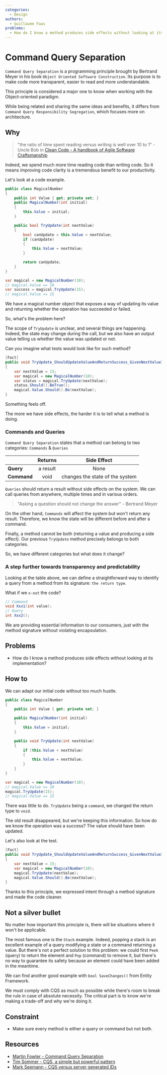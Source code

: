 ```yaml
---
categories:
  - Design
authors:
  - Guillaume Faas
problems:
  - How do I know a method produces side effects without looking at its implementation?
---
```


# Command Query Separation

`Command Query Separation` is a programming principle brought by Bertrand Meyer in his book `Object Oriented Software Construction`.
Its purpose is to make code more transparent, easier to read and more understandable.

This principle is considered a major one to know when working with the Object-oriented paradigm.

While being related and sharing the same ideas and benefits, it differs from `Command Query Responsibility Segregation`, which focuses more on architecture.

## Why

> "the ratio of time spent reading versus writing is well over 10 to 1" - Uncle Bob in [Clean Code - A handbook of Agile Software Craftsmanship](https://www.amazon.com/Clean-Code-Handbook-Software-Craftsmanship/dp/0132350882)

Indeed, we spend much more time reading code than writing code.
So it means improving code clarity is a tremendous benefit to our productivity.

Let's look at a code example.

```csharp
public class MagicalNumber
{
    public int Value { get; private set; }
    public MagicalNumber(int initial)
    {
        this.Value = initial;
    }

    public bool TryUpdate(int nextValue)
    {
        bool canUpdate = this.Value < nextValue;
        if (canUpdate)
        {
            this.Value = nextValue;
        }

        return canUpdate;
    }
}

var magical = new MagicalNumber(10);
// magical.Value == 10
var success = magical.TryUpdate(15);
// magical.Value == 15
```

We have a magical number object that exposes a way of updating its value and returning whether the operation has succeeded or failed.

So, what's the problem here?

The scope of `TryUpdate` is unclear, and several things are happening.
Indeed, the state may change during the call, but we also have an output value telling us whether the value was updated or not.

Can you imagine what tests would look like for such method?

```csharp
[Fact]
public void TryUpdate_ShouldUpdateValueAndReturnSuccess_GivenNextValueIsHigher()
{
    var nextValue = 15;
    var magical = new MagicalNumber(10);
    var status = magical.TryUpdate(nextValue);
    status.Should().BeTrue();
    magical.Value.Should().Be(nextValue);
}
```

Something feels off.

The more we have side effects, the harder it is to tell what a method is doing.

### Commands and Queries

`Command Query Separation` states that a method can belong to two categories: `Commands` & `Queries`

|             | Returns  |           Side Effect           |
| ----------- | :------: | :-----------------------------: |
| **Query**   | a result |              None               |
| **Command** |   void   | changes the state of the system |

`Queries` should return a result without side effects on the system.
We can call queries from anywhere, multiple times and in various orders.

> "Asking a question should not change the answer" - Bertrand Meyer

On the other hand, `Commands` will affect the system but won't return any result. Therefore, we know the state will be different before and after a command.

Finally, a method cannot be both (returning a value and producing a side effect).
Our previous `TryUpdate` method precisely belongs to both categories.

So, we have different categories but what does it change?

### A step further towards transparency and predictability

Looking at the table above, we can define a straightforward way to identify a query from a method from its signature: `the return type`.

What if we `x-out` the code?

```csharp
// Command
void Xxx1(int value);
// Query
int Xxx2();
```

We are providing essential information to our consumers, just with the method signature without violating encapsulation.

## Problems

- How do I know a method produces side effects without looking at its implementation?

## How to

We can adapt our initial code without too much hustle.

```csharp
public class MagicalNumber
{
    public int Value { get; private set; }

    public MagicalNumber(int initial)
    {
        this.Value = initial;
    }

    public void TryUpdate(int nextValue)
    {
        if (this.Value < nextValue)
        {
            this.Value = nextValue;
        }
    }
}

var magical = new MagicalNumber(10);
// magical.Value == 10
magical.TryUpdate(15);
// magical.Value == 15
```

There was little to do.
`TryUpdate` being a `command`, we changed the return type to `void`.

The old result disappeared, but we're keeping this information.
So how do we know the operation was a success?
The value should have been updated.

Let's also look at the test.

```csharp
[Fact]
public void TryUpdate_ShouldUpdateValueAndReturnSuccess_GivenNextValueIsHigher()
{
    var nextValue = 15;
    var magical = new MagicalNumber(10);
    magical.TryUpdate(nextValue);
    magical.Value.Should().Be(nextValue);
}
```

Thanks to this principle, we expressed intent through a method signature and made the code cleaner.

## Not a silver bullet

No matter how important this principle is, there will be situations where it won't be applicable.

The most famous one is the `Stack` example.
Indeed, popping a stack is an excellent example of a query modifying a state or a command returning a value.
But there's not a perfect solution to this problem: we could first `Peek` (query) to return the element and `Pop` (command) to remove it, but there's no way to guarantee its safety because an element could have been added in the meantime.

We can find another good example with `bool SaveChanges()` from Entity Framework.

We must comply with CQS as much as possible while there's room to break the rule in case of absolute necessity.
The critical part is to know we're making a trade-off and why we're doing it.

## Constraint

- Make sure every method is either a query or command but not both.

## Resources

- [Martin Fowler - Command Query Separation](https://www.martinfowler.com/bliki/CommandQuerySeparation.html)
- [Tim Sommer - CQS, a simple but powerful pattern](https://www.dotnetcurry.com/patterns-practices/1461/command-query-separation-cqs)
- [Mark Seemann - CQS versus server generated IDs](https://blog.ploeh.dk/2014/08/11/cqs-versus-server-generated-ids/)
